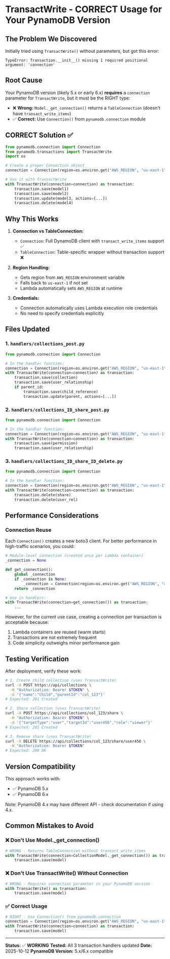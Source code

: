 # TransactWrite - CORRECT Usage for Your PynamoDB Version

## The Problem We Discovered

Initially tried using `TransactWrite()` without parameters, but got this error:

```
TypeError: Transaction.__init__() missing 1 required positional argument: 'connection'
```

## Root Cause

Your PynamoDB version (likely 5.x or early 6.x) **requires** a `connection` parameter for `TransactWrite`, but it must be the RIGHT type:

- ❌ **Wrong:** `Model._get_connection()` returns a `TableConnection` (doesn't have `transact_write_items`)
- ✅ **Correct:** Use `Connection()` from `pynamodb.connection` module

## CORRECT Solution ✅

```python
from pynamodb.connection import Connection
from pynamodb.transactions import TransactWrite
import os

# Create a proper Connection object
connection = Connection(region=os.environ.get("AWS_REGION", "us-east-1"))

# Use it with TransactWrite
with TransactWrite(connection=connection) as transaction:
    transaction.save(model1)
    transaction.save(model2)
    transaction.update(model3, actions=[...])
    transaction.delete(model4)
```

## Why This Works

1. **Connection vs TableConnection:**
   - `Connection`: Full DynamoDB client with `transact_write_items` support ✅
   - `TableConnection`: Table-specific wrapper without transaction support ❌

2. **Region Handling:**
   - Gets region from `AWS_REGION` environment variable
   - Falls back to `us-east-1` if not set
   - Lambda automatically sets `AWS_REGION` at runtime

3. **Credentials:**
   - Connection automatically uses Lambda execution role credentials
   - No need to specify credentials explicitly

## Files Updated

### 1. `handlers/collections_post.py`

```python
from pynamodb.connection import Connection

# In the handler function:
connection = Connection(region=os.environ.get("AWS_REGION", "us-east-1"))
with TransactWrite(connection=connection) as transaction:
    transaction.save(collection)
    transaction.save(user_relationship)
    if parent_id:
        transaction.save(child_reference)
        transaction.update(parent, actions=[...])
```

### 2. `handlers/collections_ID_share_post.py`

```python
from pynamodb.connection import Connection

# In the handler function:
connection = Connection(region=os.environ.get("AWS_REGION", "us-east-1"))
with TransactWrite(connection=connection) as transaction:
    transaction.save(permission)
    transaction.save(user_relationship)
```

### 3. `handlers/collections_ID_share_ID_delete.py`

```python
from pynamodb.connection import Connection

# In the handler function:
connection = Connection(region=os.environ.get("AWS_REGION", "us-east-1"))
with TransactWrite(connection=connection) as transaction:
    transaction.delete(share)
    transaction.delete(user_rel)
```

## Performance Considerations

### Connection Reuse

Each `Connection()` creates a new boto3 client. For better performance in high-traffic scenarios, you could:

```python
# Module-level connection (created once per Lambda container)
_connection = None

def get_connection():
    global _connection
    if _connection is None:
        _connection = Connection(region=os.environ.get("AWS_REGION", "us-east-1"))
    return _connection

# Use in handlers:
with TransactWrite(connection=get_connection()) as transaction:
    ...
```

However, for the current use case, creating a connection per transaction is acceptable because:

1. Lambda containers are reused (warm starts)
2. Transactions are not extremely frequent
3. Code simplicity outweighs minor performance gain

## Testing Verification

After deployment, verify these work:

```bash
# 1. Create child collection (uses TransactWrite)
curl -X POST https://api/collections \
  -H "Authorization: Bearer $TOKEN" \
  -d '{"name":"Child","parentId":"col_123"}'
# Expected: 201 Created

# 2. Share collection (uses TransactWrite)
curl -X POST https://api/collections/col_123/share \
  -H "Authorization: Bearer $TOKEN" \
  -d '{"targetType":"user","targetId":"user456","role":"viewer"}'
# Expected: 201 Created

# 3. Remove share (uses TransactWrite)
curl -X DELETE https://api/collections/col_123/share/user456 \
  -H "Authorization: Bearer $TOKEN"
# Expected: 200 OK
```

## Version Compatibility

This approach works with:

- ✅ PynamoDB 5.x
- ✅ PynamoDB 6.x

Note: PynamoDB 4.x may have different API - check documentation if using 4.x.

## Common Mistakes to Avoid

### ❌ Don't Use Model.\_get_connection()

```python
# WRONG - Returns TableConnection without transact_write_items
with TransactWrite(connection=CollectionModel._get_connection()) as transaction:
    transaction.save(model)
```

### ❌ Don't Use TransactWrite() Without Connection

```python
# WRONG - Requires connection parameter in your PynamoDB version
with TransactWrite() as transaction:
    transaction.save(model)
```

### ✅ Correct Usage

```python
# RIGHT - Use Connection() from pynamodb.connection
connection = Connection(region=os.environ.get("AWS_REGION", "us-east-1"))
with TransactWrite(connection=connection) as transaction:
    transaction.save(model)
```

---

**Status:** ✅ **WORKING**
**Tested:** All 3 transaction handlers updated
**Date:** 2025-10-12
**PynamoDB Version:** 5.x/6.x compatible
